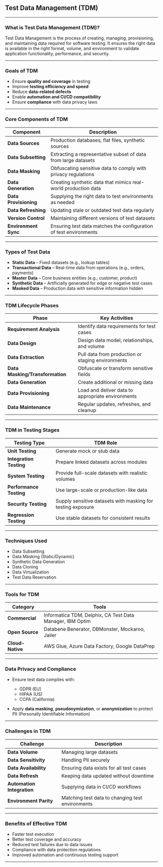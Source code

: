 ## Test Data Management (TDM)

---

### **What is Test Data Management (TDM)?**

Test Data Management is the process of creating, managing, provisioning, and maintaining data required for software testing. It ensures the right data is available in the right format, volume, and environment to validate application functionality, performance, and security.

---

### **Goals of TDM**

* Ensure **quality and coverage** in testing
* Improve **testing efficiency and speed**
* Reduce **data-related defects**
* Enable **automation and CI/CD compatibility**
* Ensure **compliance** with data privacy laws

---

### **Core Components of TDM**

| Component             | Description                                                       |
| --------------------- | ----------------------------------------------------------------- |
| **Data Sources**      | Production databases, flat files, synthetic sources               |
| **Data Subsetting**   | Extracting a representative subset of data from large datasets    |
| **Data Masking**      | Obfuscating sensitive data to comply with privacy regulations     |
| **Data Generation**   | Creating synthetic data that mimics real-world production data    |
| **Data Provisioning** | Supplying the right data to test environments as needed           |
| **Data Refreshing**   | Updating stale or outdated test data regularly                    |
| **Version Control**   | Maintaining different versions of test datasets                   |
| **Environment Sync**  | Ensuring test data matches the configuration of test environments |

---

### **Types of Test Data**

* **Static Data** – Fixed datasets (e.g., lookup tables)
* **Transactional Data** – Real-time data from operations (e.g., orders, payments)
* **Master Data** – Core business entities (e.g., customer, product)
* **Synthetic Data** – Artificially generated for edge or negative test cases
* **Masked Data** – Production data with sensitive information hidden

---

### **TDM Lifecycle Phases**

| Phase                           | Key Activities                                    |
| ------------------------------- | ------------------------------------------------- |
| **Requirement Analysis**        | Identify data requirements for test cases         |
| **Data Design**                 | Design data model, relationships, and volume      |
| **Data Extraction**             | Pull data from production or staging environments |
| **Data Masking/Transformation** | Obfuscate or transform sensitive fields           |
| **Data Generation**             | Create additional or missing data                 |
| **Data Provisioning**           | Load and deliver data to appropriate environments |
| **Data Maintenance**            | Regular updates, refreshes, and cleanup           |

---

### **TDM in Testing Stages**

| Testing Type            | TDM Role                                                    |
| ----------------------- | ----------------------------------------------------------- |
| **Unit Testing**        | Generate mock or stub data                                  |
| **Integration Testing** | Prepare linked datasets across modules                      |
| **System Testing**      | Provide full-scale datasets with realistic volumes          |
| **Performance Testing** | Use large-scale or production-like data                     |
| **Security Testing**    | Supply sensitive datasets with masking for testing exposure |
| **Regression Testing**  | Use stable datasets for consistent results                  |

---

### **Techniques Used**

* Data Subsetting
* Data Masking (Static/Dynamic)
* Synthetic Data Generation
* Data Cloning
* Data Virtualization
* Test Data Reservation

---

### **Tools for TDM**

| Category         | Tools                                                     |
| ---------------- | --------------------------------------------------------- |
| **Commercial**   | Informatica TDM, Delphix, CA Test Data Manager, IBM Optim |
| **Open Source**  | Databene Benerator, DBMonster, Mockaroo, Jailer           |
| **Cloud-Native** | AWS Glue, Azure Data Factory, Google DataPrep             |

---

### **Data Privacy and Compliance**

* Ensure test data complies with:

  * GDPR (EU)
  * HIPAA (US)
  * CCPA (California)
* Apply **data masking**, **pseudonymization**, or **anonymization** to protect PII (Personally Identifiable Information)

---

### **Challenges in TDM**

| Challenge                  | Description                                      |
| -------------------------- | ------------------------------------------------ |
| **Data Volume**            | Managing large datasets                          |
| **Data Sensitivity**       | Handling PII securely                            |
| **Data Availability**      | Ensuring data exists for all test cases          |
| **Data Refresh**           | Keeping data updated without downtime            |
| **Automation Integration** | Supplying data in CI/CD workflows                |
| **Environment Parity**     | Matching test data to changing test environments |

---

### **Benefits of Effective TDM**

* Faster test execution
* Better test coverage and accuracy
* Reduced test failures due to data issues
* Compliance with data protection regulations
* Improved automation and continuous testing support

---
